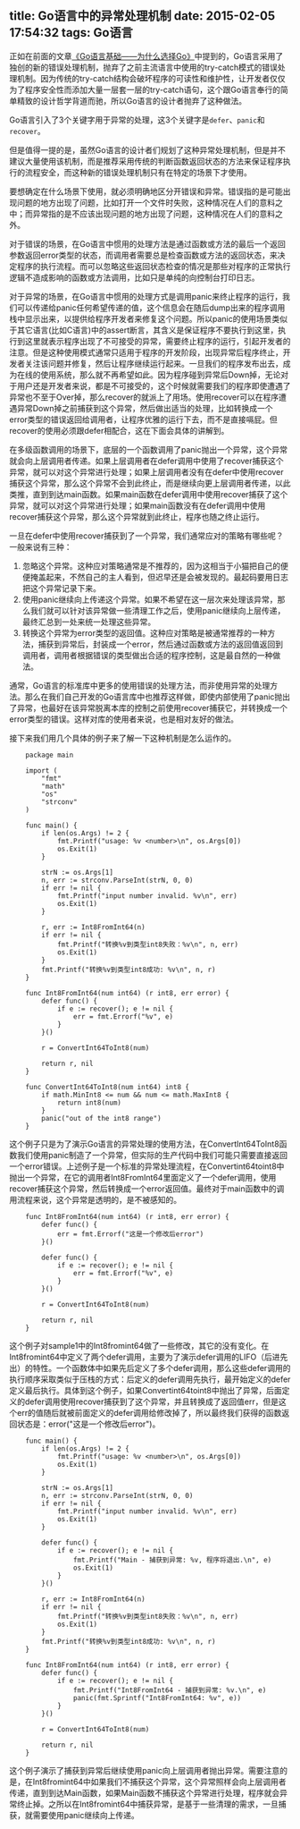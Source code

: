 title: Go语言中的异常处理机制
date: 2015-02-05 17:54:32
tags: Go语言
---
正如在前面的文章[《Go语言基础——为什么选择Go》](/2014/10/13/Go语言基础——为什么选择Go？)中提到的，Go语言采用了独创的新的错误处理机制，抛弃了之前主流语言中使用的try-catch模式的错误处理机制。因为传统的try-catch结构会破坏程序的可读性和维护性，让开发者仅仅为了程序安全性而添加大量一层套一层的try-catch语句，这个跟Go语言奉行的简单精致的设计哲学背道而驰，所以Go语言的设计者抛弃了这种做法。

Go语言引入了3个关键字用于异常的处理，这3个关键字是`defer`、`panic`和`recover`。

但是值得一提的是，虽然Go语言的设计者们规划了这种异常处理机制，但是并不建议大量使用该机制，而是推荐采用传统的判断函数返回状态的方法来保证程序执行的流程安全，而这种新的错误处理机制只有在特定的场景下才使用。

要想确定在什么场景下使用，就必须明确地区分开错误和异常。错误指的是可能出现问题的地方出现了问题，比如打开一个文件时失败，这种情况在人们的意料之中；而异常指的是不应该出现问题的地方出现了问题，这种情况在人们的意料之外。

对于错误的场景，在Go语言中惯用的处理方法是通过函数或方法的最后一个返回参数返回error类型的状态，而调用者需要总是检查函数或方法的返回状态，来决定程序的执行流程。而可以忽略这些返回状态检查的情况是那些对程序的正常执行逻辑不造成影响的函数或方法调用，比如只是单纯的向控制台打印日志。

对于异常的场景，在Go语言中惯用的处理方式是调用panic来终止程序的运行，我们可以传递给panic任何希望传递的值，这个信息会在随后dump出来的程序调用栈中显示出来，以提供给程序开发者来修复这个问题。所以panic的使用场景类似于其它语言(比如C语言)中的assert断言，其含义是保证程序不要执行到这里，执行到这里就表示程序出现了不可接受的异常，需要终止程序的运行，引起开发者的注意。但是这种使用模式通常只适用于程序的开发阶段，出现异常后程序终止，开发者关注该问题并修复，然后让程序继续运行起来。一旦我们的程序发布出去，成为在线的使用系统，那么就不再希望如此。因为程序碰到异常后Down掉，无论对于用户还是开发者来说，都是不可接受的，这个时候就需要我们的程序即使遭遇了异常也不至于Over掉，那么recover的就派上了用场。使用recover可以在程序遭遇异常Down掉之前捕获到这个异常，然后做出适当的处理，比如转换成一个error类型的错误返回给调用者，让程序优雅的运行下去，而不是直接嗝屁。但recover的使用必须跟defer相配合，这在下面会具体的讲解到。

在多级函数调用的场景下，底层的一个函数调用了panic抛出一个异常，这个异常就会向上层调用者传递。如果上层调用者在defer调用中使用了recover捕获这个异常，就可以对这个异常进行处理；如果上层调用者没有在defer中使用recover捕获这个异常，那么这个异常不会到此终止，而是继续向更上层调用者传递，以此类推，直到到达main函数。如果main函数在defer调用中使用recover捕获了这个异常，就可以对这个异常进行处理；如果main函数没有在defer调用中使用recover捕获这个异常，那么这个异常就到此终止，程序也随之终止运行。

一旦在defer中使用recover捕获到了一个异常，我们通常应对的策略有哪些呢？一般来说有三种：
1. 忽略这个异常。这种应对策略通常是不推荐的，因为这相当于小猫把自己的便便掩盖起来，不然自己的主人看到，但迟早还是会被发现的。最起码要用日志把这个异常记录下来。
2. 使用panic继续向上传递这个异常。如果不希望在这一层次来处理该异常，那么我们就可以针对该异常做一些清理工作之后，使用panic继续向上层传递，最终汇总到一处来统一处理这些异常。
3. 转换这个异常为error类型的返回值。这种应对策略是被通常推荐的一种方法，捕获到异常后，封装成一个error，然后通过函数或方法的返回值返回到调用者，调用者根据错误的类型做出合适的程序控制，这是最自然的一种做法。

通常，Go语言的标准库中更多的使用错误的处理方法，而非使用异常的处理方法。那么在我们自己开发的Go语言库中也推荐这样做，即使内部使用了panic抛出了异常，也最好在该异常脱离本库的控制之前使用recover捕获它，并转换成一个error类型的错误。这样对库的使用者来说，也是相对友好的做法。

接下来我们用几个具体的例子来了解一下这种机制是怎么运作的。

        package main

        import (
            "fmt"
            "math"
            "os"
            "strconv"
        )

        func main() {
            if len(os.Args) != 2 {
                fmt.Printf("usage: %v <number>\n", os.Args[0])
                os.Exit(1)
            }

            strN := os.Args[1]
            n, err := strconv.ParseInt(strN, 0, 0)
            if err != nil {
                fmt.Printf("input number invalid. %v\n", err)
                os.Exit(1)
            }

            r, err := Int8FromInt64(n)
            if err != nil {
                fmt.Printf("转换%v到类型int8失败：%v\n", n, err)
                os.Exit(1)
            }
            fmt.Printf("转换%v到类型int8成功: %v\n", n, r)
        }

        func Int8FromInt64(num int64) (r int8, err error) {
            defer func() {
                if e := recover(); e != nil {
                    err = fmt.Errorf("%v", e)
                }
            }()

            r = ConvertInt64ToInt8(num)

            return r, nil
        }

        func ConvertInt64ToInt8(num int64) int8 {
            if math.MinInt8 <= num && num <= math.MaxInt8 {
                return int8(num)
            }
            panic("out of the int8 range")
        }

这个例子只是为了演示Go语言的异常处理的使用方法，在ConvertInt64ToInt8函数我们使用panic制造了一个异常，但实际的生产代码中我们可能只需要直接返回一个error错误。上述例子是一个标准的异常处理流程，在Convertint64toint8中抛出一个异常，在它的调用者Int8FromInt64里面定义了一个defer调用，使用recover捕获这个异常，然后转换成一个error返回值。最终对于main函数中的调用流程来说，这个异常是透明的，是不被感知的。


        func Int8FromInt64(num int64) (r int8, err error) {
            defer func() {
                err = fmt.Errorf("这是一个修改后error")
            }()

            defer func() {
                if e := recover(); e != nil {
                    err = fmt.Errorf("%v", e)
                }
            }()

            r = ConvertInt64ToInt8(num)

            return r, nil
        }

这个例子对sample1中的Int8fromint64做了一些修改，其它的没有变化。在Int8fromint64中定义了两个defer调用，主要为了演示defer调用的LIFO（后进先出）的特性。一个函数体中如果先后定义了多个defer调用，那么这些defer调用的执行顺序采取类似于压栈的方式：后定义的defer调用先执行，最开始定义的defer定义最后执行。具体到这个例子，如果Convertint64toint8中抛出了异常，后面定义的defer调用使用recover捕获到了这个异常，并且转换成了返回值err，但是这个err的值随后就被前面定义的defer调用给修改掉了，所以最终我们获得的函数返回状态是：error("这是一个修改后error")。


        func main() {
            if len(os.Args) != 2 {
                fmt.Printf("usage: %v <number>\n", os.Args[0])
                os.Exit(1)
            }

            strN := os.Args[1]
            n, err := strconv.ParseInt(strN, 0, 0)
            if err != nil {
                fmt.Printf("input number invalid. %v\n", err)
                os.Exit(1)
            }

            defer func() {
                if e := recover(); e != nil {
                    fmt.Printf("Main - 捕获到异常: %v, 程序将退出.\n", e)
                    os.Exit(1)
                }
            }()

            r, err := Int8FromInt64(n)
            if err != nil {
                fmt.Printf("转换%v到类型int8失败：%v\n", n, err)
                os.Exit(1)
            }
            fmt.Printf("转换%v到类型int8成功: %v\n", n, r)
        }

        func Int8FromInt64(num int64) (r int8, err error) {
            defer func() {
                if e := recover(); e != nil {
                    fmt.Printf("Int8FromInt64 - 捕获到异常: %v.\n", e)
                    panic(fmt.Sprintf("Int8FromInt64: %v", e))
                }
            }()

            r = ConvertInt64ToInt8(num)

            return r, nil
        }


这个例子演示了捕获到异常后继续使用panic向上层调用者抛出异常。需要注意的是，在Int8fromint64中如果我们不捕获这个异常，这个异常照样会向上层调用者传递，直到到达Main函数，如果Main函数不捕获这个异常进行处理，程序就会异常终止掉。之所以在Int8fromint64中捕获异常，是基于一些清理的需求，一旦捕获，就需要使用panic继续向上传递。


